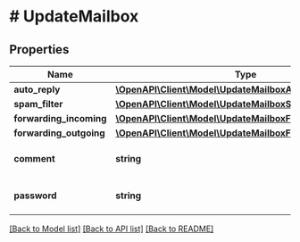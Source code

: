 # # UpdateMailbox

## Properties

Name | Type | Description | Notes
------------ | ------------- | ------------- | -------------
**auto_reply** | [**\OpenAPI\Client\Model\UpdateMailboxAutoReply**](UpdateMailboxAutoReply.md) |  | [optional]
**spam_filter** | [**\OpenAPI\Client\Model\UpdateMailboxSpamFilter**](UpdateMailboxSpamFilter.md) |  | [optional]
**forwarding_incoming** | [**\OpenAPI\Client\Model\UpdateMailboxForwardingIncoming**](UpdateMailboxForwardingIncoming.md) |  | [optional]
**forwarding_outgoing** | [**\OpenAPI\Client\Model\UpdateMailboxForwardingOutgoing**](UpdateMailboxForwardingOutgoing.md) |  | [optional]
**comment** | **string** | Комментарий к почтовому ящику | [optional]
**password** | **string** | Пароль почтового ящика | [optional]

[[Back to Model list]](../../README.md#models) [[Back to API list]](../../README.md#endpoints) [[Back to README]](../../README.md)
